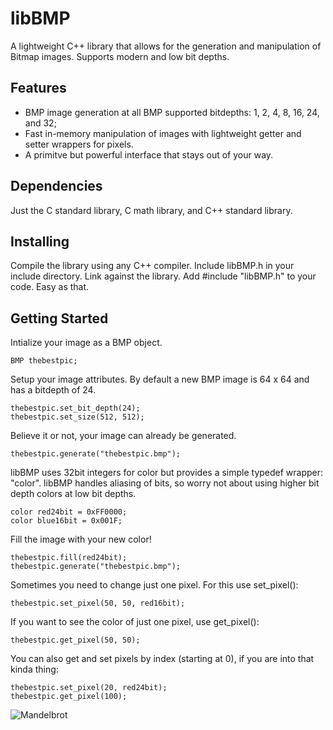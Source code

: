 # libBMP
A lightweight C++ library that allows for the generation and manipulation of Bitmap images. Supports modern and low bit depths.

## Features
- BMP image generation at all BMP supported bitdepths: 1, 2, 4, 8, 16, 24, and 32;
- Fast in-memory manipulation of images with lightweight getter and setter wrappers for pixels.
- A primitve but powerful interface that stays out of your way.

## Dependencies
Just the C standard library, C math library, and C++ standard library.

## Installing
Compile the library using any C++ compiler. Include libBMP.h in your include directory. Link against the library. Add #include "libBMP.h" to your code.
Easy as that.

## Getting Started
Intialize your image as a BMP object. 
```
BMP thebestpic;
```
Setup your image attributes. By default a new BMP image is 64 x 64 and has a bitdepth of 24.
```
thebestpic.set_bit_depth(24);
thebestpic.set_size(512, 512);          
```
Believe it or not, your image can already be generated.
```
thebestpic.generate("thebestpic.bmp");
```
libBMP uses 32bit integers for color but provides a simple typedef wrapper: "color". libBMP handles aliasing of bits, so worry not about using higher bit depth colors at low bit depths.
```
color red24bit = 0xFF0000;
color blue16bit = 0x001F;
```
Fill the image with your new color!
```
thebestpic.fill(red24bit);
thebestpic.generate("thebestpic.bmp");
```
Sometimes you need to change just one pixel. For this use set_pixel():
```
thebestpic.set_pixel(50, 50, red16bit);
```
If you want to see the color of just one pixel, use get_pixel():
```
thebestpic.get_pixel(50, 50);
```
You can also get and set pixels by index (starting at 0), if you are into that kinda thing:
```
thebestpic.set_pixel(20, red24bit);
thebestpic.get_pixel(100);
```
![Mandelbrot](https://i.ibb.co/FXMkyq6/mandelbrot.png)
